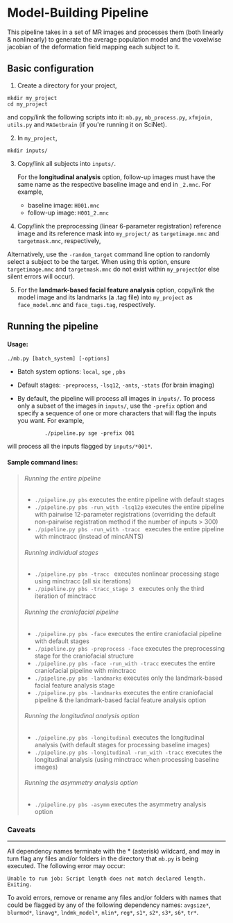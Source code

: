 Model-Building Pipeline
================================
This pipeline takes in a set of MR images and processes them (both linearly & nonlinearly) to generate the average 
population model and the voxelwise jacobian of the deformation field mapping each subject to it.

Basic configuration  
-------------------------
1. Create a directory for your project,
```
mkdir my_project
cd my_project
```
   and copy/link the following scripts into it: 
   `mb.py`, `mb_process.py`, `xfmjoin`, `utils.py` and `MAGetbrain` (if you're running it on SciNet).

2. In `my_project`, 
```
mkdir inputs/
```

3. Copy/link all subjects into `inputs/`. 
   
   For the **longitudinal analysis** option, follow-up images must have the same name as the respective baseline image and end in `_2.mnc`. For example, 
    * baseline image:  `H001.mnc`
    * follow-up image: `H001_2.mnc`		

4. Copy/link the preprocessing (linear 6-parameter registration) reference image and its reference mask into               `my_project/` as `targetimage.mnc` and `targetmask.mnc`, respectively,

  Alternatively, use the `-random_target` command line option to randomly select a subject to be the target. When using this option, ensure `targetimage.mnc` and `targetmask.mnc` do not exist within `my_project`(or else silent errors will occur).

5. For the **landmark-based facial feature analysis** option, copy/link the model image and its landmarks (a .tag file) into `my_project` as `face_model.mnc` and `face_tags.tag`, respectively.


Running the pipeline 
-------------------------
#### Usage: 
```
./mb.py [batch_system] [-options]
```
 * Batch system options: `local`, `sge` , `pbs`

 * Default stages: `-preprocess`, `-lsq12`, `-ants`, `-stats` (for brain imaging)

 * By default, the pipeline will process all images in `inputs/`. To process only a subset of the images in `inputs/`, use the `-prefix` option and specify a sequence of one or more characters that will flag the inputs you want. For example,
```
            ./pipeline.py sge -prefix 001  
```

 will process all the inputs flagged by `inputs/*001*`.



#### Sample command lines:

> ###### Running the entire pipeline 
> * `./pipeline.py pbs` executes the entire pipeline with default stages
> * `./pipeline.py pbs -run_with -lsq12p` executes the entire pipeline with pairwise 12-parameter registrations          (overriding the default non-pairwise registration method if the number of inputs > 300)
> *  `./pipeline.py pbs -run_with -tracc ` executes the entire pipeline with minctracc (instead of mincANTS)
>
>###### Running individual stages
> * `./pipeline.py pbs -tracc ` executes nonlinear processing stage using minctracc (all six iterations) 
> * `./pipeline.py pbs -tracc_stage 3 ` executes only the third iteration of minctracc
>
>###### Running the craniofacial pipeline
> *  `./pipeline.py pbs -face` executes the entire craniofacial pipeline with default stages 
> *  `./pipeline.py pbs -preprocess -face` executes the preprocessing stage for the craniofacial structure 
> * `./pipeline.py pbs -face -run_with -tracc` executes the entire craniofacial pipeline with minctracc
> *  `./pipeline.py pbs -landmarks` executes only the landmark-based facial feature analysis stage
> *  `./pipeline.py pbs -landmarks` executes the entire craniofacial pipeline & the landmark-based facial feature        analysis option 
>
>###### Running the longitudinal analysis option
> * `./pipeline.py pbs -longitudinal` executes the longitudinal analysis (with default stages for processing baseline    images)
> *  `./pipeline.py pbs -longitudinal -run_with -tracc` executes the longitudinal analysis (using minctracc when processing baseline images)
>
>###### Running the asymmetry analysis option
> *  `./pipeline.py pbs -asymm` executes the asymmetry analysis option
>

 


### Caveats 
-------------------

All dependency names terminate with the * (asterisk) wildcard, and may in turn flag any
files and/or folders in the directory that `mb.py` is being executed. The following error may occur:
    
    Unable to run job: Script length does not match declared length.
    Exiting.

To avoid errors, remove or rename any files and/or folders with names that could be flagged by 
any of the following dependency names: 
`avgsize*`, `blurmod*`, `linavg*`, `lndmk_model*`, `nlin*`, `reg*`, `s1*`, `s2*`, `s3*`, `s6*`, `tr*`.
